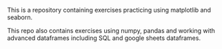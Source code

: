 This is a repository containing exercises practicing using matplotlib and seaborn.

This repo also contains exercises using numpy, pandas and working with advanced dataframes including SQL and google sheets dataframes.